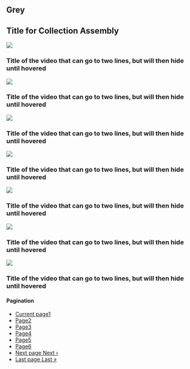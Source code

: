 ## Grey

<div class="component rhd-c-card-grid pf-c-content rhd-c-collection gray">
  <div class="pf-l-flex">
    <h2 class="pf-c-title">Title for Collection Assembly</h2>
  </div>
  <div class="pf-l-flex rhd-c-card-grid__wrapper">
    <!-- ======== CARD COMPONENTS START HERE ========= -->
    <div class="pf-c-card rhd-c-card">
      <div class="rhd-c-card__video">
        <img src="https://images.pexels.com/photos/417173/pexels-photo-417173.jpeg?cs=srgb&dl=altitude-clouds-cold-417173.jpg&fm=jpg">
      </div>
      <div class="rhd-c-card-content">
        <h3 class="rhd-c-card__title">
          Title of the video that can go to two lines, but will then hide until hovered
        </h3>
      </div>
    </div>
    <div class="pf-c-card rhd-c-card">
      <div class="rhd-c-card__video">
        <img src="https://images.pexels.com/photos/417173/pexels-photo-417173.jpeg?cs=srgb&dl=altitude-clouds-cold-417173.jpg&fm=jpg">
      </div>
      <div class="rhd-c-card-content">
        <h3 class="rhd-c-card__title">
          Title of the video that can go to two lines, but will then hide until hovered
        </h3>
      </div>
    </div>
    <div class="pf-c-card rhd-c-card">
      <div class="rhd-c-card__video">
        <img src="https://images.pexels.com/photos/417173/pexels-photo-417173.jpeg?cs=srgb&dl=altitude-clouds-cold-417173.jpg&fm=jpg">
      </div>
      <div class="rhd-c-card-content">
        <h3 class="rhd-c-card__title">
          Title of the video that can go to two lines, but will then hide until hovered
        </h3>
      </div>
    </div>
    <div class="pf-c-card rhd-c-card">
      <div class="rhd-c-card__video">
        <img src="https://images.pexels.com/photos/417173/pexels-photo-417173.jpeg?cs=srgb&dl=altitude-clouds-cold-417173.jpg&fm=jpg">
      </div>
      <div class="rhd-c-card-content">
        <h3 class="rhd-c-card__title">
          Title of the video that can go to two lines, but will then hide until hovered
        </h3>
      </div>
    </div>
    <div class="pf-c-card rhd-c-card">
      <div class="rhd-c-card__video">
        <img src="https://images.pexels.com/photos/417173/pexels-photo-417173.jpeg?cs=srgb&dl=altitude-clouds-cold-417173.jpg&fm=jpg">
      </div>
      <div class="rhd-c-card-content">
        <h3 class="rhd-c-card__title">
          Title of the video that can go to two lines, but will then hide until hovered
        </h3>
      </div>
    </div>
    <div class="pf-c-card rhd-c-card">
      <div class="rhd-c-card__video">
        <img src="https://images.pexels.com/photos/417173/pexels-photo-417173.jpeg?cs=srgb&dl=altitude-clouds-cold-417173.jpg&fm=jpg">
      </div>
      <div class="rhd-c-card-content">
        <h3 class="rhd-c-card__title">
          Title of the video that can go to two lines, but will then hide until hovered
        </h3>
      </div>
    </div>
    <div class="pf-c-card rhd-c-card">
      <div class="rhd-c-card__video">
        <img src="https://images.pexels.com/photos/417173/pexels-photo-417173.jpeg?cs=srgb&dl=altitude-clouds-cold-417173.jpg&fm=jpg">
      </div>
      <div class="rhd-c-card-content">
        <h3 class="rhd-c-card__title">
          Title of the video that can go to two lines, but will then hide until hovered
        </h3>
      </div>
    </div>
    <!-- ======== END OF CARD COMPONENTS ========= -->
  </div>
  <!-- START OF DRUPAL PAGINATION -->
  <div class="pf-l-flex pf-m-justify-content-flex-start">
    <nav class="pager" role="navigation" aria-labelledby="pagination-heading">
      <h4 id="pagination-heading" class="visually-hidden">Pagination</h4>
      <ul class="pager__items js-pager__items">
        <li class="pager__item is-active">
          <a href="?page=0" title="Current page" tabindex="-1"><span class="visually-hidden">Current page</span>1</a>
        </li>
        <li class="pager__item">
          <a href="?page=1" title="Go to page 2" tabindex="-1"><span class="visually-hidden">Page</span>2</a>
        </li>
        <li class="pager__item">
          <a href="?page=2" title="Go to page 3" tabindex="-1"><span class="visually-hidden">Page</span>3</a>
        </li>
        <li class="pager__item">
          <a href="?page=3" title="Go to page 4" tabindex="-1"><span class="visually-hidden">Page</span>4</a>
        </li>
        <li class="pager__item">
          <a href="?page=4" title="Go to page 5" tabindex="-1"><span class="visually-hidden">Page</span>5</a>
        </li>
        <li class="pager__item">
          <a href="?page=5" title="Go to page 6" tabindex="-1"><span class="visually-hidden">Page</span>6</a>
        </li>
        <li class="pager__item pager__item--next">
          <a href="?page=1" title="Go to next page" rel="next" tabindex="-1">
            <span class="visually-hidden">Next page</span>
            <span aria-hidden="true">Next ›</span>
          </a>
        </li>
        <li class="pager__item pager__item--last">
          <a href="?page=5" title="Go to last page" tabindex="-1">
            <span class="visually-hidden">Last page</span>
            <span aria-hidden="true">Last »</span>
          </a>
        </li>
      </ul>
    </nav>
  </div>
  <!-- END OF PAGINATION -->
</div>
